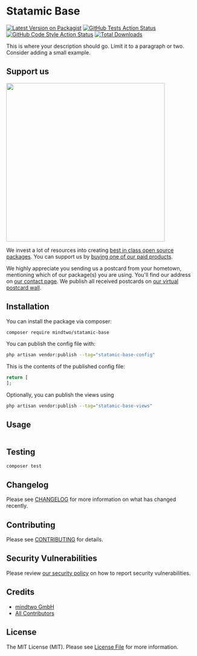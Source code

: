 # Statamic Base

[![Latest Version on Packagist](https://img.shields.io/packagist/v/mindtwo/statamic-base.svg?style=flat-square)](https://packagist.org/packages/mindtwo/statamic-base)
[![GitHub Tests Action Status](https://img.shields.io/github/actions/workflow/status/mindtwo/statamic-base/run-tests.yml?branch=main&label=tests&style=flat-square)](https://github.com/mindtwo/statamic-base/actions?query=workflow%3Arun-tests+branch%3Amain)
[![GitHub Code Style Action Status](https://img.shields.io/github/actions/workflow/status/mindtwo/statamic-base/fix-php-code-style-issues.yml?branch=main&label=code%20style&style=flat-square)](https://github.com/mindtwo/statamic-base/actions?query=workflow%3A"Fix+PHP+code+style+issues"+branch%3Amain)
[![Total Downloads](https://img.shields.io/packagist/dt/mindtwo/statamic-base.svg?style=flat-square)](https://packagist.org/packages/mindtwo/statamic-base)

This is where your description should go. Limit it to a paragraph or two. Consider adding a small example.

## Support us

[<img src="https://github-ads.s3.eu-central-1.amazonaws.com/statamic-base.jpg?t=1" width="419px" />](https://spatie.be/github-ad-click/statamic-base)

We invest a lot of resources into creating [best in class open source packages](https://spatie.be/open-source). You can support us by [buying one of our paid products](https://spatie.be/open-source/support-us).

We highly appreciate you sending us a postcard from your hometown, mentioning which of our package(s) you are using. You'll find our address on [our contact page](https://spatie.be/about-us). We publish all received postcards on [our virtual postcard wall](https://spatie.be/open-source/postcards).

## Installation

You can install the package via composer:

```bash
composer require mindtwo/statamic-base
```

You can publish the config file with:

```bash
php artisan vendor:publish --tag="statamic-base-config"
```

This is the contents of the published config file:

```php
return [
];
```

Optionally, you can publish the views using

```bash
php artisan vendor:publish --tag="statamic-base-views"
```

## Usage

```php

```

## Testing

```bash
composer test
```

## Changelog

Please see [CHANGELOG](CHANGELOG.md) for more information on what has changed recently.

## Contributing

Please see [CONTRIBUTING](CONTRIBUTING.md) for details.

## Security Vulnerabilities

Please review [our security policy](../../security/policy) on how to report security vulnerabilities.

## Credits

- [mindtwo GmbH](https://github.com/mindtwo)
- [All Contributors](../../contributors)

## License

The MIT License (MIT). Please see [License File](LICENSE.md) for more information.
